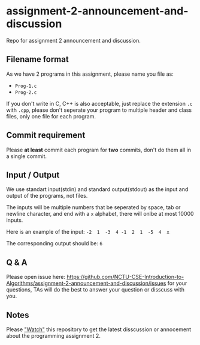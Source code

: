 # assignment-2-announcement-and-discussion
Repo for assignment 2 announcement and discussion.

## Filename format
As we have 2 programs in this assignment, please name you file as:
 - `Prog-1.c`
 - `Prog-2.c`

If you don't write in C, C++ is also acceptable, just replace the extension `.c` with `.cpp`, please don't seperate your program to multiple header and class files, only one file for each program.

## Commit requirement
Please **at least** commit each program for **two** commits, don't do them all in a single commit.

## Input / Output

We use standart input(stdin) and standard output(stdout) as the input and output of the programs, not files.

The inputs will be multiple numbers that be seperated by space, tab or newline character, and end  with a `x` alphabet, there will onlbe at most 10000 inputs.

Here is an example of the input:
`-2  1  -3  4 -1  2  1  -5  4  x`

The corresponding output should be:
`6`

## Q & A
Please open issue here: https://github.com/NCTU-CSE-Introduction-to-Algorithms/assignment-2-announcement-and-discussion/issues for your questions, TAs will do the best to answer your question or disscuss with you.

## Notes
Please ["Watch"](https://github.com/NCTU-CSE-Introduction-to-Algorithms/assignment-2-announcement-and-discussion/subscription) this repository to get the latest disscussion or annocement about the programming assignment 2.
